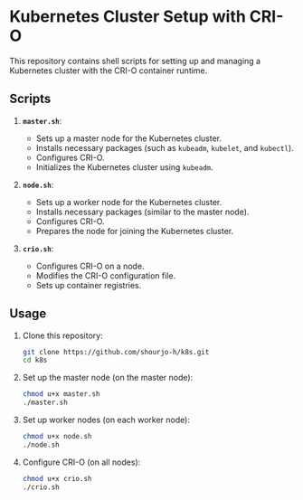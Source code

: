 # Kubernetes Cluster Setup with CRI-O

This repository contains shell scripts for setting up and managing a Kubernetes cluster with the CRI-O container runtime.

## Scripts

1. **`master.sh`**:
   - Sets up a master node for the Kubernetes cluster.
   - Installs necessary packages (such as `kubeadm`, `kubelet`, and `kubectl`).
   - Configures CRI-O.
   - Initializes the Kubernetes cluster using `kubeadm`.

2. **`node.sh`**:
   - Sets up a worker node for the Kubernetes cluster.
   - Installs necessary packages (similar to the master node).
   - Configures CRI-O.
   - Prepares the node for joining the Kubernetes cluster.

3. **`crio.sh`**:
   - Configures CRI-O on a node.
   - Modifies the CRI-O configuration file.
   - Sets up container registries.

## Usage

1. Clone this repository:
   ```bash
   git clone https://github.com/shourjo-h/k8s.git
   cd k8s
2. Set up the master node (on the master node):
   ```bash
   chmod u+x master.sh
   ./master.sh
3. Set up worker nodes (on each worker node):
   ```bash
   chmod u+x node.sh
   ./node.sh
4. Configure CRI-O (on all nodes):
   ```bash
   chmod u+x crio.sh
   ./crio.sh


